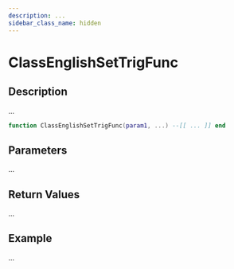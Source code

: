 ```yaml
---
description: ...
sidebar_class_name: hidden
---
```


# ClassEnglishSetTrigFunc

## Description

...

```lua
function ClassEnglishSetTrigFunc(param1, ...) --[[ ... ]] end
```

## Parameters

...

## Return Values

...

## Example

...

